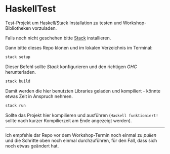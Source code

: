# HaskellTest

Test-Projekt um Haskell/Stack Installation zu testen und
Workshop-Bibliotheken vorzuladen.

Falls noch nicht geschehen bitte [Stack](https://docs.haskellstack.org/en/stable/README/#how-to-install)
installieren.

Dann bitte dieses Repo klonen und im lokalen Verzeichnis im Terminal:

```bash
stack setup
```

Dieser Befehl sollte _Stack_ konfigurieren und den richtigen _GHC_ herunterladen.

```bash
stack build
```

Damit werden die hier benutzten Libraries geladen und kompiliert - könnte etwas Zeit
in Anspruch nehmen.

```bash
stack run
```

Sollte das Projekt hier kompilieren und ausführen (`Haskell funktioniert!` sollte nach kurzer
Kompilierzeit am Ende angezeigt werden).

---

Ich empfehle dar Repo vor dem Workshop-Termin noch einmal zu _pullen_ und die Schritte oben
noch einmal durchzuführen, für den Fall, dass sich noch etwas geändert hat.
